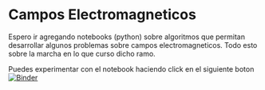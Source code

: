 # Campos Electromagneticos
Espero ir agregando notebooks (python) sobre algoritmos que permitan desarrollar algunos problemas sobre campos electromagneticos. Todo esto sobre la marcha en lo que curso dicho ramo.

Puedes experimentar con el notebook haciendo click en el siguiente boton [![Binder](https://mybinder.org/badge_logo.svg)](https://mybinder.org/v2/gh/iRibbeck/campos-electromagneticos/master)
